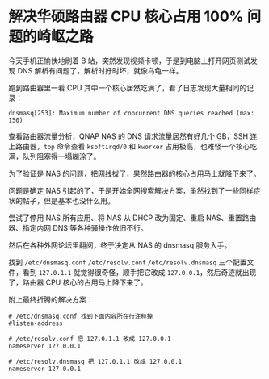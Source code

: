 # 解决华硕路由器 CPU 核心占用 100% 问题的崎岖之路


今天手机正愉快地刷着 B 站，突然发现视频卡顿，于是到电脑上打开网页测试发现 DNS 解析有问题了，解析时好时坏，就像乌龟一样。

跑到路由器里一看 CPU 其中一个核心居然吃满了，看了日志发现大量相同的记录：

```
dnsmasq[253]: Maximum number of concurrent DNS queries reached (max: 150)
```

查看路由器流量分析，QNAP NAS 的 DNS 请求流量居然有好几个 GB，SSH 连上路由器，`top` 命令查看 `ksoftirqd/0` 和 `kworker` 占用极高，也难怪一个核心吃满，队列阻塞得一塌糊涂了。

为了验证是 NAS 的问题，把网线拔了，果然路由器的核心占用马上就降下来了。

问题是确定 NAS 引起的了，于是开始全网搜索解决方案，虽然找到了一些同样症状的帖子，但是基本也没什么用。

尝试了停用 NAS 所有应用、将 NAS 从 DHCP 改为固定、重启 NAS、重置路由器、指定内网 DNS 等各种骚操作依旧不行。

然后在各种外网论坛里翻阅，终于决定从 NAS 的 dnsmasq 服务入手。

找到 `/etc/dnsmasq.conf` `/etc/resolv.conf` `/etc/resolv.dnsmasq` 三个配置文件，看到 `127.0.1.1` 就觉得很奇怪，顺手把它改成 `127.0.0.1`，然后奇迹就出现了，路由器 CPU 核心的占用马上降下来了。

附上最终折腾的解决方案：

```
# /etc/dnsmasq.conf 找到下面内容所在行注释掉
#listen-address

# /etc/resolv.conf 把 127.0.1.1 改成 127.0.0.1
nameserver 127.0.0.1

# /etc/resolv.dnsmasq 把 127.0.1.1 改成 127.0.0.1
nameserver 127.0.0.1
```

